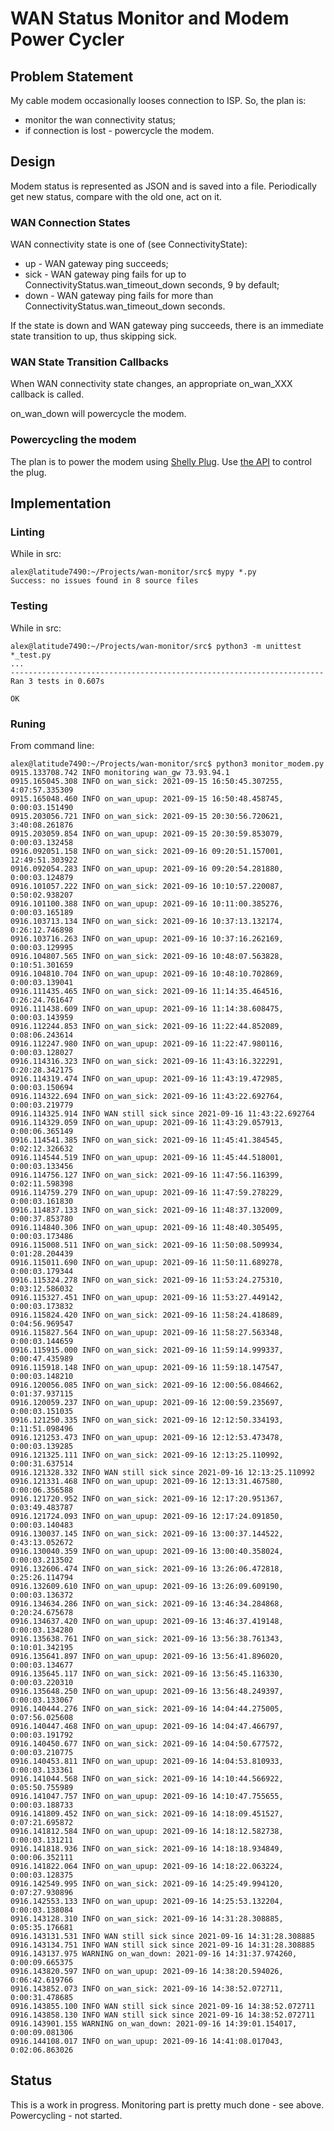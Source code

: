 # WAN Status Monitor and Modem Power Cycler

## Problem Statement

My cable modem occasionally looses connection to ISP. So, the plan is:

* monitor the wan connectivity status;
* if connection is lost - powercycle the modem.

## Design

Modem status is represented as JSON and is saved into a file.
Periodically get new status, compare with the old one, act on it.

### WAN Connection States

WAN connectivity state is one of (see ConnectivityState):

* up - WAN gateway ping succeeds;
* sick - WAN gateway ping fails for up to ConnectivityStatus.wan_timeout_down
seconds, 9 by default;
* down - WAN gateway ping fails for more than
ConnectivityStatus.wan_timeout_down seconds.

If the state is down and WAN gateway ping succeeds, there is an immediate
state transition to up, thus skipping sick.

### WAN State Transition Callbacks

When WAN connectivity state changes, an appropriate on_wan_XXX callback is
called.

on_wan_down will powercycle the modem.

### Powercycling the modem

The plan is to power the modem using
[Shelly Plug](https://shopusa.shelly.cloud/shelly-plug-us-wifi-smart-home-automation#393).
Use [the API](https://shelly-api-docs.shelly.cloud/gen1/#shelly-plug-plugs-overview)
to control the plug.


## Implementation

### Linting

While in src:

```
alex@latitude7490:~/Projects/wan-monitor/src$ mypy *.py
Success: no issues found in 8 source files
```

### Testing

While in src:

```
alex@latitude7490:~/Projects/wan-monitor/src$ python3 -m unittest *_test.py
...
----------------------------------------------------------------------
Ran 3 tests in 0.607s

OK
```

### Runing

From command line:

```
alex@latitude7490:~/Projects/wan-monitor/src$ python3 monitor_modem.py
0915.133708.742 INFO monitoring wan_gw 73.93.94.1
0915.165045.308 INFO on_wan_sick: 2021-09-15 16:50:45.307255, 4:07:57.335309
0915.165048.460 INFO on_wan_upup: 2021-09-15 16:50:48.458745, 0:00:03.151490
0915.203056.721 INFO on_wan_sick: 2021-09-15 20:30:56.720621, 3:40:08.261876
0915.203059.854 INFO on_wan_upup: 2021-09-15 20:30:59.853079, 0:00:03.132458
0916.092051.158 INFO on_wan_sick: 2021-09-16 09:20:51.157001, 12:49:51.303922
0916.092054.283 INFO on_wan_upup: 2021-09-16 09:20:54.281880, 0:00:03.124879
0916.101057.222 INFO on_wan_sick: 2021-09-16 10:10:57.220087, 0:50:02.938207
0916.101100.388 INFO on_wan_upup: 2021-09-16 10:11:00.385276, 0:00:03.165189
0916.103713.134 INFO on_wan_sick: 2021-09-16 10:37:13.132174, 0:26:12.746898
0916.103716.263 INFO on_wan_upup: 2021-09-16 10:37:16.262169, 0:00:03.129995
0916.104807.565 INFO on_wan_sick: 2021-09-16 10:48:07.563828, 0:10:51.301659
0916.104810.704 INFO on_wan_upup: 2021-09-16 10:48:10.702869, 0:00:03.139041
0916.111435.465 INFO on_wan_sick: 2021-09-16 11:14:35.464516, 0:26:24.761647
0916.111438.609 INFO on_wan_upup: 2021-09-16 11:14:38.608475, 0:00:03.143959
0916.112244.853 INFO on_wan_sick: 2021-09-16 11:22:44.852089, 0:08:06.243614
0916.112247.980 INFO on_wan_upup: 2021-09-16 11:22:47.980116, 0:00:03.128027
0916.114316.323 INFO on_wan_sick: 2021-09-16 11:43:16.322291, 0:20:28.342175
0916.114319.474 INFO on_wan_upup: 2021-09-16 11:43:19.472985, 0:00:03.150694
0916.114322.694 INFO on_wan_sick: 2021-09-16 11:43:22.692764, 0:00:03.219779
0916.114325.914 INFO WAN still sick since 2021-09-16 11:43:22.692764
0916.114329.059 INFO on_wan_upup: 2021-09-16 11:43:29.057913, 0:00:06.365149
0916.114541.385 INFO on_wan_sick: 2021-09-16 11:45:41.384545, 0:02:12.326632
0916.114544.519 INFO on_wan_upup: 2021-09-16 11:45:44.518001, 0:00:03.133456
0916.114756.127 INFO on_wan_sick: 2021-09-16 11:47:56.116399, 0:02:11.598398
0916.114759.279 INFO on_wan_upup: 2021-09-16 11:47:59.278229, 0:00:03.161830
0916.114837.133 INFO on_wan_sick: 2021-09-16 11:48:37.132009, 0:00:37.853780
0916.114840.306 INFO on_wan_upup: 2021-09-16 11:48:40.305495, 0:00:03.173486
0916.115008.511 INFO on_wan_sick: 2021-09-16 11:50:08.509934, 0:01:28.204439
0916.115011.690 INFO on_wan_upup: 2021-09-16 11:50:11.689278, 0:00:03.179344
0916.115324.278 INFO on_wan_sick: 2021-09-16 11:53:24.275310, 0:03:12.586032
0916.115327.451 INFO on_wan_upup: 2021-09-16 11:53:27.449142, 0:00:03.173832
0916.115824.420 INFO on_wan_sick: 2021-09-16 11:58:24.418689, 0:04:56.969547
0916.115827.564 INFO on_wan_upup: 2021-09-16 11:58:27.563348, 0:00:03.144659
0916.115915.000 INFO on_wan_sick: 2021-09-16 11:59:14.999337, 0:00:47.435989
0916.115918.148 INFO on_wan_upup: 2021-09-16 11:59:18.147547, 0:00:03.148210
0916.120056.085 INFO on_wan_sick: 2021-09-16 12:00:56.084662, 0:01:37.937115
0916.120059.237 INFO on_wan_upup: 2021-09-16 12:00:59.235697, 0:00:03.151035
0916.121250.335 INFO on_wan_sick: 2021-09-16 12:12:50.334193, 0:11:51.098496
0916.121253.473 INFO on_wan_upup: 2021-09-16 12:12:53.473478, 0:00:03.139285
0916.121325.111 INFO on_wan_sick: 2021-09-16 12:13:25.110992, 0:00:31.637514
0916.121328.332 INFO WAN still sick since 2021-09-16 12:13:25.110992
0916.121331.468 INFO on_wan_upup: 2021-09-16 12:13:31.467580, 0:00:06.356588
0916.121720.952 INFO on_wan_sick: 2021-09-16 12:17:20.951367, 0:03:49.483787
0916.121724.093 INFO on_wan_upup: 2021-09-16 12:17:24.091850, 0:00:03.140483
0916.130037.145 INFO on_wan_sick: 2021-09-16 13:00:37.144522, 0:43:13.052672
0916.130040.359 INFO on_wan_upup: 2021-09-16 13:00:40.358024, 0:00:03.213502
0916.132606.474 INFO on_wan_sick: 2021-09-16 13:26:06.472818, 0:25:26.114794
0916.132609.610 INFO on_wan_upup: 2021-09-16 13:26:09.609190, 0:00:03.136372
0916.134634.286 INFO on_wan_sick: 2021-09-16 13:46:34.284868, 0:20:24.675678
0916.134637.420 INFO on_wan_upup: 2021-09-16 13:46:37.419148, 0:00:03.134280
0916.135638.761 INFO on_wan_sick: 2021-09-16 13:56:38.761343, 0:10:01.342195
0916.135641.897 INFO on_wan_upup: 2021-09-16 13:56:41.896020, 0:00:03.134677
0916.135645.117 INFO on_wan_sick: 2021-09-16 13:56:45.116330, 0:00:03.220310
0916.135648.250 INFO on_wan_upup: 2021-09-16 13:56:48.249397, 0:00:03.133067
0916.140444.276 INFO on_wan_sick: 2021-09-16 14:04:44.275005, 0:07:56.025608
0916.140447.468 INFO on_wan_upup: 2021-09-16 14:04:47.466797, 0:00:03.191792
0916.140450.677 INFO on_wan_sick: 2021-09-16 14:04:50.677572, 0:00:03.210775
0916.140453.811 INFO on_wan_upup: 2021-09-16 14:04:53.810933, 0:00:03.133361
0916.141044.568 INFO on_wan_sick: 2021-09-16 14:10:44.566922, 0:05:50.755989
0916.141047.757 INFO on_wan_upup: 2021-09-16 14:10:47.755655, 0:00:03.188733
0916.141809.452 INFO on_wan_sick: 2021-09-16 14:18:09.451527, 0:07:21.695872
0916.141812.584 INFO on_wan_upup: 2021-09-16 14:18:12.582738, 0:00:03.131211
0916.141818.936 INFO on_wan_sick: 2021-09-16 14:18:18.934849, 0:00:06.352111
0916.141822.064 INFO on_wan_upup: 2021-09-16 14:18:22.063224, 0:00:03.128375
0916.142549.995 INFO on_wan_sick: 2021-09-16 14:25:49.994120, 0:07:27.930896
0916.142553.133 INFO on_wan_upup: 2021-09-16 14:25:53.132204, 0:00:03.138084
0916.143128.310 INFO on_wan_sick: 2021-09-16 14:31:28.308885, 0:05:35.176681
0916.143131.531 INFO WAN still sick since 2021-09-16 14:31:28.308885
0916.143134.751 INFO WAN still sick since 2021-09-16 14:31:28.308885
0916.143137.975 WARNING on_wan_down: 2021-09-16 14:31:37.974260, 0:00:09.665375
0916.143820.597 INFO on_wan_upup: 2021-09-16 14:38:20.594026, 0:06:42.619766
0916.143852.073 INFO on_wan_sick: 2021-09-16 14:38:52.072711, 0:00:31.478685
0916.143855.100 INFO WAN still sick since 2021-09-16 14:38:52.072711
0916.143858.130 INFO WAN still sick since 2021-09-16 14:38:52.072711
0916.143901.155 WARNING on_wan_down: 2021-09-16 14:39:01.154017, 0:00:09.081306
0916.144108.017 INFO on_wan_upup: 2021-09-16 14:41:08.017043, 0:02:06.863026
```

## Status

This is a work in progress.  Monitoring part is pretty much done - see above.
Powercycling - not started.
